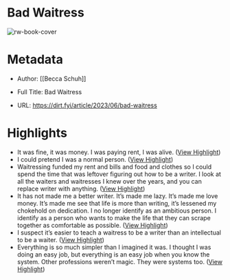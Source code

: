 # Bad Waitress

![rw-book-cover](https://images.ctfassets.net/5p1u9t4r48s4/3LYPZ7J1D99SO50l1SDHls/ed034ae86ed603bc07152a47d377da1c/Illustration_-_Becca.png?w=1200&h=1200&fit=fill&q=60&fm=jpg&fl=progressive)

# Metadata
- Author: [[Becca Schuh]]
- Full Title: Bad Waitress

- URL: https://dirt.fyi/article/2023/06/bad-waitress

# Highlights
- It was fine, it was money. I was paying rent, I was alive. ([View Highlight](https://read.readwise.io/read/01h2dqbh765bz1hqc46ckzkanp))
- I could pretend I was a normal person. ([View Highlight](https://read.readwise.io/read/01h2dqcnrnbvvyqwd2me38hjxq))
- Waitressing funded my rent and bills and food and clothes so I could spend the time that was leftover figuring out how to be a writer. I look at all the waiters and waitresses I knew over the years, and you can replace writer with anything. ([View Highlight](https://read.readwise.io/read/01h2dqnte8pp1x41bm9wdgchd8))
- It has not made me a better writer. It’s made me lazy. It’s made me love money. It’s made me see that life is more than writing, it’s lessened my chokehold on dedication. I no longer identify as an ambitious person. I identify as a person who wants to make the life that they can scrape together as comfortable as possible. ([View Highlight](https://read.readwise.io/read/01h2dqrs7vz5c27v2kvmaft3xr))
- I suspect it’s easier to teach a waitress to be a writer than an intellectual to be a waiter. ([View Highlight](https://read.readwise.io/read/01h2dqsxgxjze2nb1eh8tp6qbt))
- Everything is so much simpler than I imagined it was. I thought I was doing an easy job, but everything is an easy job when you know the system. Other professions weren’t magic. They were systems too. ([View Highlight](https://read.readwise.io/read/01h2e5tsmgszfnpm53q50wfbjt))
